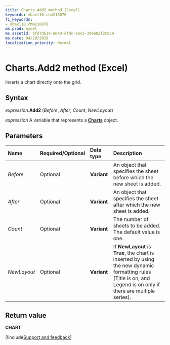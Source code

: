 ```yaml
---
title: Charts.Add2 method (Excel)
keywords: vbaxl10.chm218076
f1_keywords:
- vbaxl10.chm218076
ms.prod: excel
ms.assetid: bfd7d614-a640-dfdc-ebc5-3d0682f2c839
ms.date: 04/20/2019
localization_priority: Normal
---
```



# Charts.Add2 method (Excel)

Inserts a chart directly onto the grid.


## Syntax

_expression_.**Add2** (_Before_, _After_, _Count_, _NewLayout_)

_expression_ A variable that represents a **[Charts](Excel.Charts.md)** object.


## Parameters

|Name|Required/Optional|Data type|Description|
|:-----|:-----|:-----|:-----|
| _Before_|Optional|**Variant**|An object that specifies the sheet before which the new sheet is added.|
| _After_|Optional|**Variant**|An object that specifies the sheet after which the new sheet is added.|
| _Count_|Optional|**Variant**|The number of sheets to be added. The default value is one.|
| _NewLayout_|Optional|**Variant**|If **NewLayout** is **True**, the chart is inserted by using the new dynamic formatting rules (Title is on, and Legend is on only if there are multiple series).|

## Return value

**CHART**




[!include[Support and feedback](~/includes/feedback-boilerplate.md)]